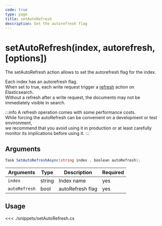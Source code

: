 ```yaml
---
code: true
type: page
title: setAutoRefresh
description: Set the autorefresh flag
---
```


# setAutoRefresh(index, autorefresh, [options])

The setAutoRefresh action allows to set the autorefresh flag for the index.

Each index has an autorefresh flag.  
When set to true, each write request trigger a [refresh](https://www.elastic.co/guide/en/elasticsearch/reference/current/docs-refresh.html) action on Elasticsearch.  
Without a refresh after a write request, the documents may not be immediately visible in search.

:::info
A refresh operation comes with some performance costs.  
While forcing the autoRefresh can be convenient on a development or test environment,  
we recommend that you avoid using it in production or at least carefully monitor its implications before using it.
:::

## Arguments

```cs
Task SetAutoRefreshAsync(string index , boolean autoRefresh);
```

| Arguments     | Type                       | Description       | Required |
| ------------- | -------------------------- | ----------------- | -------- |
| `index`       | string                     | Index name        | yes      |
| `autoRefresh` | bool                       | autoRefresh flag  | yes      |

## Usage

<<< ./snippets/setAutoRefresh.cs
